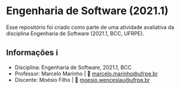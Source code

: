 # Engenharia de Software (2021.1)
Esse repositório foi criado como parte de uma atividade avaliativa da disciplina Engenharia de Software (2021.1, BCC, UFRPE).

## Informações ℹ️
- Disciplina: Engenharia de Software, 2021.1, BCC
- Professor: Marcelo Marinho | 📧 marcelo.marinho@ufrpe.br
- Discente: Moésio Filho | 📧 moesio.wenceslau@ufrpe.br
